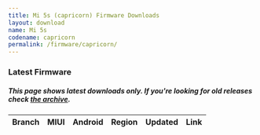 ```yaml
---
title: Mi 5s (capricorn) Firmware Downloads
layout: download
name: Mi 5s
codename: capricorn
permalink: /firmware/capricorn/
---
```


### Latest Firmware
##### This page shows latest downloads only. If you're looking for old releases check [the archive](/archive/firmware/capricorn/).

<div class="table-responsive-md" id="table-wrapper">
<table id="firmware" class="compact table table-striped table-hover table-sm">
    <thead class="thead-dark">
        <tr>
            <th>Branch</th>
            <th>MIUI</th>
            <th>Android</th>
            <th>Region</th>
            <th>Updated</th>
            <th>Link</th>
        </tr>
    </thead>
    <script>loadFirmwareDownloads('capricorn', 'latest')</script>
</table>
</div>
